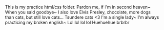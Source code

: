 This is my practice html/css folder.
Pardon me, if I'm in second heaven~
When you said goodbye~
I also love Elvis Presley, chocolate, more dogs than cats, but still love cats... Tsundere cats <3
I'm a single lady~
I'm always practicing my broken english~
Lol lol lol lol
Huehuehue brbrbr